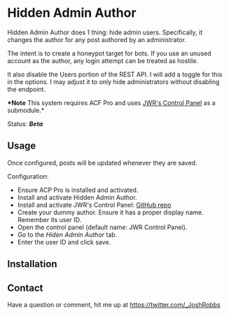 # Hidden Admin Author

Hidden Admin Author does 1 thing: hide admin users. Specifically, it changes the author for any post authored by an administrator.

The intent is to create a honeypot target for bots. If you use an unused account as the author, any login attempt can be treated as hostile.

It also disable the Users portion of the REST API. I will add a toggle for this in the options. I may adjust it to only hide administrators without disabling the endpoint.

**\*Note** This system requires ACF Pro and uses [JWR's Control Panel](https://github.com/jwrobbs/jwr-control-panel) as a submodule.\*

Status: **_Beta_**

## Usage

Once configured, posts will be updated whenever they are saved.

Configuration:

-   Ensure ACP Pro is installed and activated.
-   Install and activate Hidden Admin Author.
-   Install and activate JWR's Control Panel: [GitHub repo](https://github.com/jwrobbs/jwr-control-panel)
-   Create your dummy author. Ensure it has a proper display name. Remember its user ID.
-   Open the control panel (default name: JWR Control Panel).
-   Go to the _Hiden Admin Author_ tab.
-   Enter the user ID and click save.

## Installation

## Contact

Have a question or comment, hit me up at https://twitter.com/_JoshRobbs
